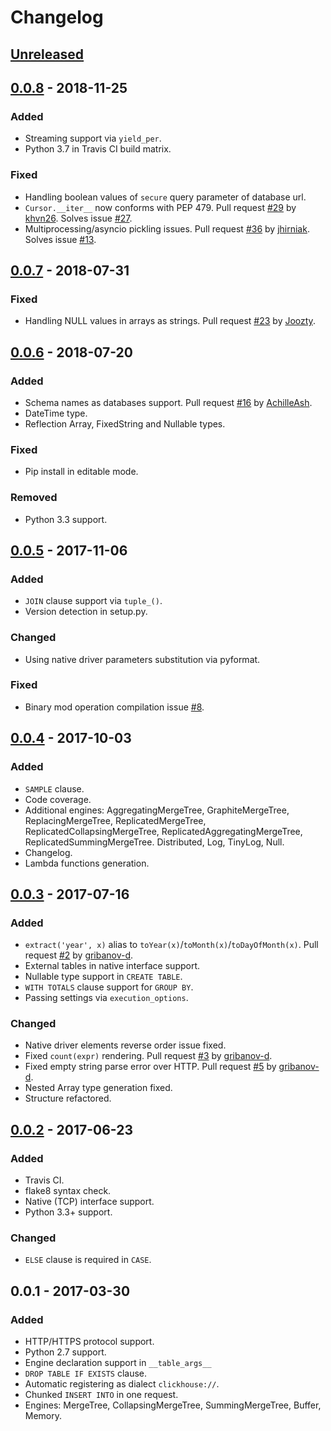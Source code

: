# Changelog

## [Unreleased]

## [0.0.8] - 2018-11-25
### Added
- Streaming support via `yield_per`.
- Python 3.7 in Travis CI build matrix.

### Fixed
- Handling boolean values of `secure` query parameter of database url.
- `Cursor.__iter__` now conforms with PEP 479. Pull request [#29](https://github.com/xzkostyan/clickhouse-sqlalchemy/pull/29) by [khvn26](https://github.com/khvn26).
Solves issue [#27](https://github.com/xzkostyan/clickhouse-sqlalchemy/issues/27).
- Multiprocessing/asyncio pickling issues. Pull request [#36](https://github.com/xzkostyan/clickhouse-sqlalchemy/pull/36) by [jhirniak](https://github.com/jhirniak).
Solves issue [#13](https://github.com/xzkostyan/clickhouse-sqlalchemy/issues/13).

## [0.0.7] - 2018-07-31
### Fixed
- Handling NULL values in arrays as strings. Pull request [#23](https://github.com/xzkostyan/clickhouse-sqlalchemy/pull/23) by [Joozty](https://github.com/Joozty).

## [0.0.6] - 2018-07-20
### Added
- Schema names as databases support. Pull request [#16](https://github.com/xzkostyan/clickhouse-sqlalchemy/pull/16) by [AchilleAsh](https://github.com/AchilleAsh).
- DateTime type.
- Reflection Array, FixedString and Nullable types.

### Fixed
- Pip install in editable mode.

### Removed
- Python 3.3 support.

## [0.0.5] - 2017-11-06
### Added
- `JOIN` clause support via `tuple_()`.
- Version detection in setup.py.

### Changed
- Using native driver parameters substitution via pyformat.

### Fixed
- Binary mod operation compilation issue [#8](https://github.com/xzkostyan/clickhouse-sqlalchemy/issues/8).

## [0.0.4] - 2017-10-03
### Added
- `SAMPLE` clause.
- Code coverage.
- Additional engines: AggregatingMergeTree, GraphiteMergeTree, ReplacingMergeTree, ReplicatedMergeTree,
ReplicatedCollapsingMergeTree, ReplicatedAggregatingMergeTree, ReplicatedSummingMergeTree. Distributed,
Log, TinyLog, Null.
- Changelog.
- Lambda functions generation.

## [0.0.3] - 2017-07-16
### Added
- `extract('year', x)` alias to `toYear(x)`/`toMonth(x)`/`toDayOfMonth(x)`. Pull request [#2](https://github.com/xzkostyan/clickhouse-sqlalchemy/pull/2) by [gribanov-d](https://github.com/gribanov-d).
- External tables in native interface support.
- Nullable type support in `CREATE TABLE`.
- `WITH TOTALS` clause support for `GROUP BY`.
- Passing settings via `execution_options`.

### Changed
- Native driver elements reverse order issue fixed.
- Fixed `count(expr)` rendering. Pull request [#3](https://github.com/xzkostyan/clickhouse-sqlalchemy/pull/3) by [gribanov-d](https://github.com/gribanov-d).
- Fixed empty string parse error over HTTP. Pull request [#5](https://github.com/xzkostyan/clickhouse-sqlalchemy/pull/5) by [gribanov-d](https://github.com/gribanov-d).
- Nested Array type generation fixed.
- Structure refactored. 

## [0.0.2] - 2017-06-23
### Added
- Travis CI.
- flake8 syntax check.
- Native (TCP) interface support.
- Python 3.3+ support.

### Changed
- `ELSE` clause is required in `CASE`.

## 0.0.1 - 2017-03-30
### Added
- HTTP/HTTPS protocol support.
- Python 2.7 support.
- Engine declaration support in `__table_args__`
- `DROP TABLE IF EXISTS` clause.
- Automatic registering as dialect `clickhouse://`.
- Chunked `INSERT INTO` in one request.
- Engines: MergeTree, CollapsingMergeTree, SummingMergeTree, Buffer, Memory. 

[Unreleased]: https://github.com/xzkostyan/clickhouse-sqlalchemy/compare/0.0.8...HEAD
[0.0.8]: https://github.com/xzkostyan/clickhouse-sqlalchemy/compare/0.0.7...0.0.8
[0.0.7]: https://github.com/xzkostyan/clickhouse-sqlalchemy/compare/0.0.6...0.0.7
[0.0.6]: https://github.com/xzkostyan/clickhouse-sqlalchemy/compare/0.0.5...0.0.6
[0.0.5]: https://github.com/xzkostyan/clickhouse-sqlalchemy/compare/0.0.4...0.0.5
[0.0.4]: https://github.com/xzkostyan/clickhouse-sqlalchemy/compare/0.0.3...0.0.4
[0.0.3]: https://github.com/xzkostyan/clickhouse-sqlalchemy/compare/0.0.2...0.0.3
[0.0.2]: https://github.com/xzkostyan/clickhouse-sqlalchemy/compare/0.0.1...0.0.2
